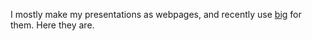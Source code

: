 I mostly make my presentations as webpages, and recently use
[big](https://github.com/tmcw/big) for them. Here they are.
